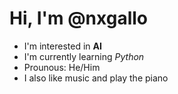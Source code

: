 # Hi, I'm @nxgallo
- I'm interested in **AI**
- I'm currently learning *Python*
- Prounous: He/Him
- I also like music and play the piano
